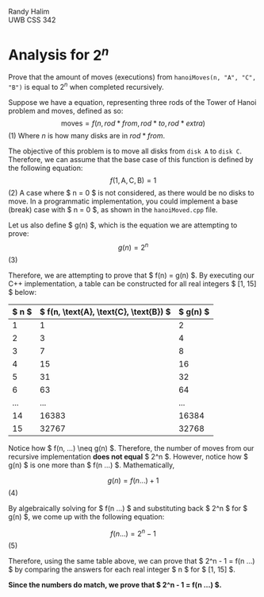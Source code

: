 Randy Halim <br/>
UWB CSS 342

# Analysis for $2^n$

Prove that the amount of moves (executions) from `hanoiMoves(n, "A", "C", "B")` is equal to $2^n$ when completed recursively.

Suppose we have a equation, representing three rods of the Tower of Hanoi problem and moves, defined as so:
$$ \text{moves} = f(n, rod*{from}, rod*{to}, rod*{extra}) $$ (1)
Where $n$ is how many disks are in $rod*{from}$.

The objective of this problem is to move all disks from `disk A` to `disk C`. Therefore, we can assume that the base case of this function is defined by the following equation:
$$ f(1, \text{A}, \text{C}, \text{B}) = 1 $$ (2)
A case where $ n = 0 $ is not considered, as there would be no disks to move. In a programmatic implementation,
you could implement a base (break) case with $ n = 0 $, as shown in the `hanoiMoved.cpp` file.

Let us also define $ g(n) $, which is the equation we are attempting to prove:
$$ g(n) = 2^n $$ (3)

Therefore, we are attempting to prove that $ f(n) = g(n) $.
By executing our C++ implementation, a table can be constructed for all real integers $ [1, 15] $ below:

| $ n $ | $ f(n, \text{A}, \text{C}, \text{B}) $ | $ g(n) $ |
| ----- | -------------------------------------- | -------- |
| 1     | 1                                      | 2        |
| 2     | 3                                      | 4        |
| 3     | 7                                      | 8        |
| 4     | 15                                     | 16       |
| 5     | 31                                     | 32       |
| 6     | 63                                     | 64       |
| ...   | ...                                    | ...      |
| 14    | 16383                                  | 16384    |
| 15    | 32767                                  | 32768    |

Notice how $ f(n, ...) \neq g(n) $. Therefore, the number of moves from our recursive implementation **does not equal** $ 2^n $. However, notice how $ g(n) $ is one more than $ f(n ...) $. Mathematically,

$$ g(n) = f(n ...) + 1 $$ (4)

By algebraically solving for $ f(n ...) $ and substituting back $ 2^n $ for $ g(n) $, we come up with the following equation:

$$ f(n ...) = 2^n - 1 $$ (5)

Therefore, using the same table above, we can prove that $ 2^n - 1 = f(n ...) $ by comparing
the answers for each real integer $ n $ for $ [1, 15] $.

**Since the numbers do match, we prove that $ 2^n - 1 = f(n ...) $.**
